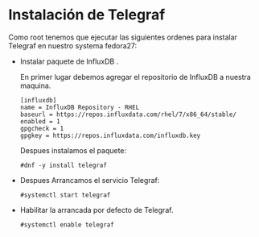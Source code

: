 # Instalación de Telegraf

Como root tenemos que ejecutar las siguientes ordenes para instalar Telegraf
en nuestro systema fedora27:

* Instalar paquete de  InfluxDB .

	En primer lugar debemos agregar el repositorio de InfluxDB a nuestra maquina.
	```
	[influxdb]
	name = InfluxDB Repository - RHEL 
	baseurl = https://repos.influxdata.com/rhel/7/x86_64/stable/
	enabled = 1
	gpgcheck = 1
	gpgkey = https://repos.influxdata.com/influxdb.key
	```
	Despues instalamos el paquete:
	```
	#dnf -y install telegraf
	```
* Despues Arrancamos el servicio Telegraf:
	```
	#systemctl start telegraf
	```
* Habilitar la arrancada por defecto de Telegraf.
	```
	#systemctl enable telegraf
	```

